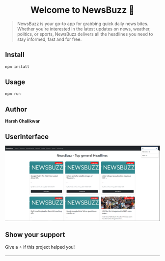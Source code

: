 <h1 align="center">Welcome to NewsBuzz 👋</h1>

> NewsBuzz is your go-to app for grabbing quick daily news bites. Whether you're interested in the latest updates on news, weather, politics, or sports, NewsBuzz delivers all the headlines you need to stay informed, fast and for free.

## Install

```sh
npm install
```

## Usage

```sh
npm run 
```
## Author

**Harsh Chalikwar**
## UserInterface
![User Interface Screenshot](./Images/UserInterface.png)
## Show your support

Give a ⭐️ if this project helped you!

***
